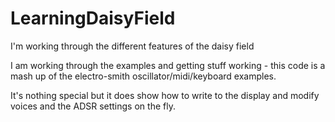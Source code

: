 # LearningDaisyField
I'm working through the different features of the daisy field

I am working through the examples and getting stuff working - this code is a mash up of the electro-smith oscillator/midi/keyboard examples.

It's nothing special but it does show how to write to the display and modify voices and the ADSR settings on the fly.

